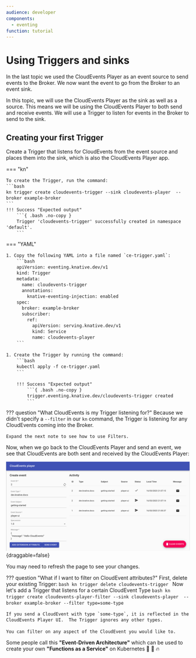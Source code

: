 ```yaml
---
audience: developer
components:
  - eventing
function: tutorial
---
```


# Using Triggers and sinks

In the last topic we used the CloudEvents Player as an event source to send events to the Broker.
We now want the event to go from the Broker to an event sink.

In this topic, we will use the CloudEvents Player as the sink as well as a source.
This means we will be using the CloudEvents Player to both send and receive events.
We will use a Trigger to listen for events in the Broker to send to the sink.

## Creating your first Trigger

Create a Trigger that listens for CloudEvents from the event source and places them into the sink, which is also the CloudEvents Player app.

=== "kn"

    To create the Trigger, run the command:
    ```bash
    kn trigger create cloudevents-trigger --sink cloudevents-player  --broker example-broker
    ```
    !!! Success "Expected output"
        ```{ .bash .no-copy }
        Trigger 'cloudevents-trigger' successfully created in namespace 'default'.
        ```

=== "YAML"

    1. Copy the following YAML into a file named `ce-trigger.yaml`:
        ```bash
        apiVersion: eventing.knative.dev/v1
        kind: Trigger
        metadata:
          name: cloudevents-trigger
          annotations:
            knative-eventing-injection: enabled
        spec:
          broker: example-broker
          subscriber:
            ref:
              apiVersion: serving.knative.dev/v1
              kind: Service
              name: cloudevents-player
        ```

    1. Create the Trigger by running the command:
        ```bash
        kubectl apply -f ce-trigger.yaml
        ```

        !!! Success "Expected output"
            ```{ .bash .no-copy }
            trigger.eventing.knative.dev/cloudevents-trigger created
            ```

??? question "What CloudEvents is my Trigger listening for?"
    Because we didn't specify a `--filter` in our `kn` command, the Trigger is listening for any CloudEvents coming into the Broker.

    Expand the next note to see how to use Filters.

Now, when we go back to the CloudEvents Player and send an event, we see that CloudEvents are both sent and received by the CloudEvents Player:

![CloudEvents Player user interface](images/event_received.png){draggable=false}

You may need to refresh the page to see your changes.

??? question "What if I want to filter on CloudEvent attributes?"
    First, delete your existing Trigger:
    ```bash
      kn trigger delete cloudevents-trigger
    ```
    Now let's add a Trigger that listens for a certain CloudEvent Type
    ```bash
      kn trigger create cloudevents-player-filter --sink cloudevents-player  --broker example-broker --filter type=some-type
    ```

    If you send a CloudEvent with type `some-type`, it is reflected in the CloudEvents Player UI.  The Trigger ignores any other types.

    You can filter on any aspect of the CloudEvent you would like to.


Some people call this **"Event-Driven Architecture"** which can be used to create your own **"Functions as a Service"** on Kubernetes :tada: :taco: :fire:
